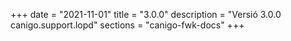 +++
date        = "2021-11-01"
title       = "3.0.0"
description = "Versió 3.0.0 canigo.support.lopd"
sections    = "canigo-fwk-docs"
+++